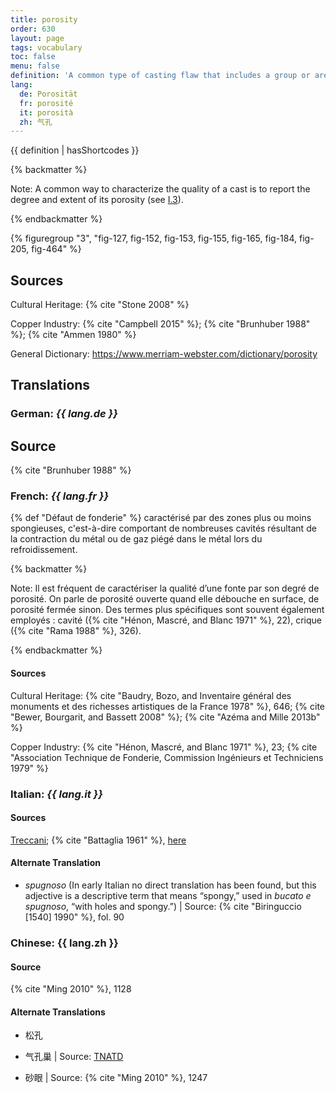 ```yaml
---
title: porosity
order: 630
layout: page
tags: vocabulary
toc: false
menu: false
definition: 'A common type of casting flaw that includes a group or area of cavities caused by {% def "shrinkage" %} or trapped gases. Porosity may vary considerably in dimension and may or may not break through the surface of the {% def "bronze" %}. See [I.3§1.3.1](/vol-1/3/#S1.3.1).'
lang:
  de: Porosität
  fr: porosité
  it: porosità
  zh: 气孔
---
```


{{ definition | hasShortcodes }}

{% backmatter %}

Note: A common way to characterize the quality of a cast is to report the degree and extent of its porosity (see [I.3](/vol-1/3/)).

{% endbackmatter %}

{% figuregroup "3", "fig-127, fig-152, fig-153, fig-155, fig-165, fig-184, fig-205, fig-464" %}

## Sources

Cultural Heritage: {% cite "Stone 2008" %}

Copper Industry: {% cite "Campbell 2015" %}; {% cite "Brunhuber 1988" %}; {% cite "Ammen 1980" %}

General Dictionary: <https://www.merriam-webster.com/dictionary/porosity>

## Translations

<div class="accordion">

### **German**: *{{ lang.de }}*

## Source

{% cite "Brunhuber 1988" %}

### **French**: *{{ lang.fr }}*

{% def "Défaut de fonderie" %} caractérisé par des zones plus ou moins spongieuses, c'est-à-dire comportant de nombreuses cavités résultant de la contraction du métal ou de gaz piégé dans le métal lors du refroidissement.

{% backmatter %}

Note: Il est fréquent de caractériser la qualité d’une fonte par son degré de porosité. On parle de porosité ouverte quand elle débouche en surface, de porosité fermée sinon. Des termes plus spécifiques sont souvent également employés : cavité ({% cite "Hénon, Mascré, and Blanc 1971" %}, 22), crique ({% cite "Rama 1988" %}, 326).

{% endbackmatter %}

#### Sources

Cultural Heritage: {% cite "Baudry, Bozo, and Inventaire général des monuments et des richesses artistiques de la France 1978" %}, 646; {% cite "Bewer, Bourgarit, and Bassett 2008" %}; {% cite "Azéma and Mille 2013b" %}

Copper Industry: {% cite "Hénon, Mascré, and Blanc 1971" %}, 23; {% cite "Association Technique de Fonderie, Commission Ingénieurs et Techniciens 1979" %}

### **Italian**: *{{ lang.it }}*

#### Sources

[Treccani](https://www.treccani.it/enciclopedia/porosita/); {% cite "Battaglia 1961" %}, [here](http://www.gdli.it/pdf_viewer/Scripts/pdf.js/web/viewer.asp?file=/PDF/GDLI13/GDLI_13_ocr_924.pdf&parola=porosità)

#### Alternate Translation

- *spugnoso* (In early Italian no direct translation has been found, but this adjective is a descriptive term that means “spongy,” used in *bucato e spugnoso*, “with holes and spongy.”) | Source: {% cite "Biringuccio [1540] 1990" %}, fol. 90

### **Chinese**: {{ lang.zh }}

#### Source

{% cite "Ming 2010" %}, 1128

#### Alternate Translations

- 松孔

- 气孔巢 | Source: [TNATD](https://terms.naer.edu.tw/detail/625404/?index=3)

- 砂眼 | Source: {% cite "Ming 2010" %}, 1247

</div>
